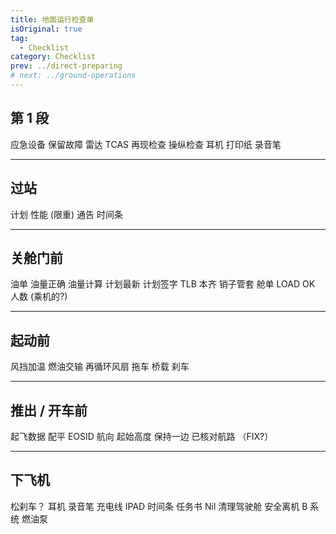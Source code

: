 ```yaml
---
title: 地面运行检查单
isOriginal: true
tag:
  - Checklist
category: Checklist
prev: ../direct-preparing
# next: ../ground-operations
---
```


## 第 1 段

<my-check> 应急设备 </my-check>
<my-check> 保留故障 </my-check>
<my-check> 雷达 </my-check>
<my-check> TCAS </my-check>
<my-check> 再现检查 </my-check>
<my-check> 操纵检查 </my-check>
<my-check> 耳机 </my-check>
<my-check> 打印纸 </my-check>
<my-check> 录音笔 </my-check>

---

## 过站

<my-check> 计划 </my-check>
<my-check> 性能 (限重) </my-check>
<my-check> 通告 </my-check>
<my-check> 时间条 </my-check>

---

## 关舱门前

<my-check> 油单 </my-check>
<my-check> 油量正确 </my-check>
<my-check> 油量计算 </my-check>
<my-check> 计划最新 </my-check>
<my-check> 计划签字 </my-check>
<my-check> TLB </my-check>
<my-check> 本齐 </my-check>
<my-check> 销子管套 </my-check>
<my-check> 舱单 </my-check>
<my-check> LOAD OK </my-check>
<my-check> 人数 (乘机的?) </my-check>

---

## 起动前

<my-check> 风挡加温 </my-check>
<my-check> 燃油交输 </my-check>
<my-check> 再循环风扇 </my-check>
<my-check> 拖车 </my-check>
<my-check> 桥载 </my-check>
<my-check> 刹车 </my-check>

---

## 推出 / 开车前

<my-check> 起飞数据 </my-check>
<my-check> 配平 </my-check>
<my-check> EOSID </my-check>
<my-check> 航向 </my-check>
<my-check> 起始高度 </my-check>
<my-check> 保持一边 </my-check>
<my-check> 已核对航路 （FIX?） </my-check>

---

## 下飞机

<my-check> 松刹车？ </my-check>
<my-check> 耳机 </my-check>
<my-check> 录音笔 </my-check>
<my-check> 充电线 </my-check>
<my-check> IPAD </my-check>
<my-check> 时间条 </my-check>
<my-check> 任务书 </my-check>
<my-check> Nil </my-check>
<my-check> 清理驾驶舱 </my-check>
<my-check> 安全离机 </my-check>
<my-check> B 系统 </my-check>
<my-check> 燃油泵 </my-check>
